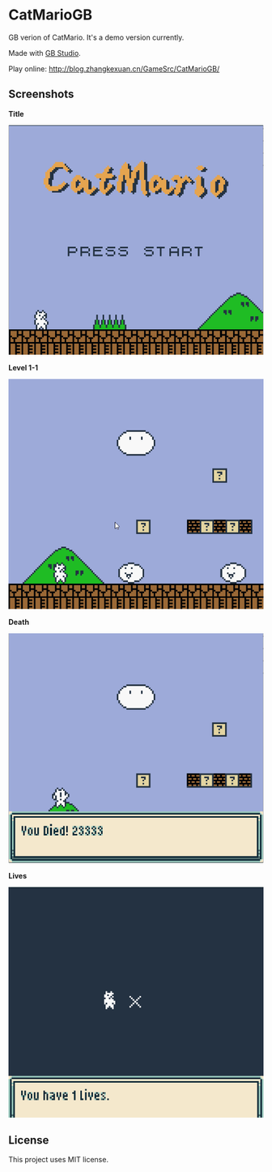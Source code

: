 # CatMarioGB
GB verion of CatMario. It's a demo version currently.

Made with [GB Studio](https://github.com/chrismaltby/gb-studio).

Play online: http://blog.zhangkexuan.cn/GameSrc/CatMarioGB/

## Screenshots

**Title**

![](./screenshots/title.png)

**Level 1-1**

![](./screenshots/level1_1.png)

**Death**

![](./screenshots/death.png)

**Lives**

![](./screenshots/lives.png)

## License

This project uses MIT license.







